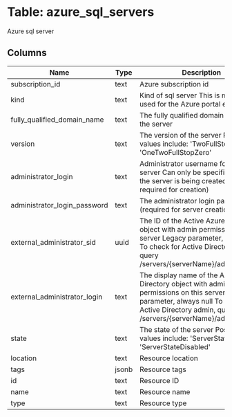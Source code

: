 
# Table: azure_sql_servers
Azure sql server
## Columns
| Name        | Type           | Description  |
| ------------- | ------------- | -----  |
|subscription_id|text|Azure subscription id|
|kind|text|Kind of sql server  This is metadata used for the Azure portal experience|
|fully_qualified_domain_name|text|The fully qualified domain name of the server|
|version|text|The version of the server Possible values include: 'TwoFullStopZero', 'OneTwoFullStopZero'|
|administrator_login|text|Administrator username for the server Can only be specified when the server is being created (and is required for creation)|
|administrator_login_password|text|The administrator login password (required for server creation)|
|external_administrator_sid|uuid|The ID of the Active Azure Directory object with admin permissions on this server Legacy parameter, always null To check for Active Directory admin, query /servers/{serverName}/administrators|
|external_administrator_login|text|The display name of the Azure Active Directory object with admin permissions on this server Legacy parameter, always null To check for Active Directory admin, query /servers/{serverName}/administrators|
|state|text|The state of the server Possible values include: 'ServerStateReady', 'ServerStateDisabled'|
|location|text|Resource location|
|tags|jsonb|Resource tags|
|id|text|Resource ID|
|name|text|Resource name|
|type|text|Resource type|
